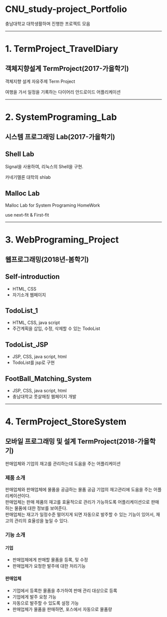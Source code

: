 # CNU_study-project_Portfolio
충남대학교 대학생활하며 진행한 프로젝트 모음

--------

# 1. TermProject_TravelDiary
## 객체지향설계 TermProject(2017-가을학기)
객체지향 설계 자유주제 Term Project

여행을 가서 일정을 기록하는 다이어리 안드로이드 어플리케이션

----------
# 2. SystemPrograming_Lab
## 시스템 프로그래밍 Lab(2017-가을학기)

## Shell Lab

Signal을 사용하여, 리눅스의 Shell을 구현.

카네기멜론 대학의 shlab

## Malloc Lab

Malloc Lab
for System Programing HomeWork

use next-fit & First-fit

--------

# 3. WebPrograming_Project
## 웹프로그래밍(2018년-봄학기)
## Self-introduction
- HTML, CSS  
- 자기소개 웹페이지

## TodoList_1
- HTML, CSS, java script
- 주간계획을 삽입, 수정, 삭제할 수 있는 TodoList

## TodoList_JSP
- JSP, CSS, java script, html
- TodoList를 jsp로 구현

## FootBall_Matching_System
- JSP, CSS, java script, html
- 충남대학교 풋살매칭 웹페이지 개발

--------

# 4. TermProject_StoreSystem

## 모바일 프로그래밍 및 설계 TermProject(2018-가을학기)
판매업체와 기업의 재고를 관리하는데 도움을 주는 어플리케이션

### 제품 소개
판매업체와 판매업체에 물품을 공급하는 물품 공급 기업의 재고관리에 도움을 주는 어플리케이션이다.  
판매업체는 판매 제품의 재고를 효율적으로 관리가 가능하도록 어플리케이션으로 판매하는 물품에 대한 정보를 보여준다.  
판매업체는 재고가 일정수준 떨어지게 되면 자동으로 발주할 수 있는 기능이 있어서, 재고의 관리의 효율성을 높일 수 있다.  
### 기능 소개
#### 기업
- 판매업체에게 판매할 물품을 등록, 및 수정  
- 판매업체가 요청한 발주에 대한 처리기능  

#### 판매업체
- 기업에서 등록한 물품을 추가하여 판매 관리 대상으로 등록
- 기업에게 발주 요청 가능
- 자동으로 발주할 수 있도록 설정 가능
- 판매업체가 물품을 판매하면, 포스에서 자동으로 물품량 

